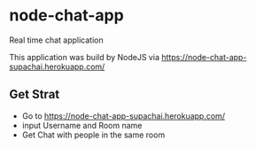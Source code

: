 # node-chat-app
Real time chat application

This application was build by NodeJS via https://node-chat-app-supachai.herokuapp.com/

## Get Strat
* Go to https://node-chat-app-supachai.herokuapp.com/
* input Username and Room name
* Get Chat with people in the same room

